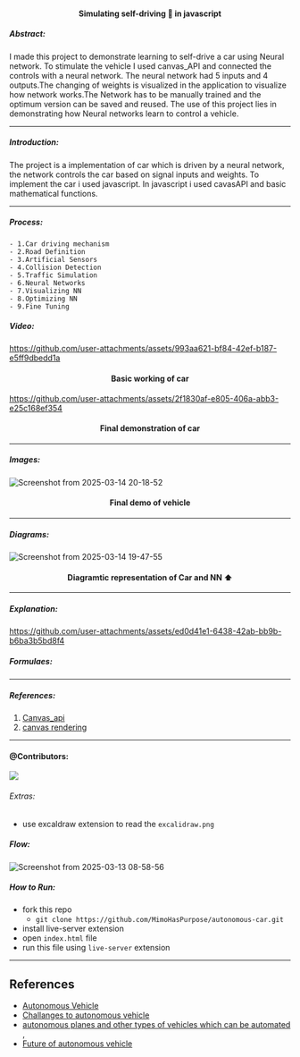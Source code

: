 <h4 align="center" > Simulating self-driving 🚗 in javascript
</h4>


##### Abstract:
I made this project to demonstrate learning to self-drive a car using Neural network. To stimulate the vehicle I  used canvas_API and connected the controls with a neural network. The neural network had 5 inputs and 4 outputs.The changing of weights is visualized in the application to visualize how network works.The Network has to be manually trained and the optimum version can be saved and reused. The use of this project lies in demonstrating how Neural networks learn to control a vehicle.

---





##### Introduction:
The project is a implementation of car which is driven by a neural network, the network controls the car based on signal inputs and weights. To implement the car i used javascript. In javascript i used cavasAPI and basic mathematical functions.



---

##### Process:
    - 1.Car driving mechanism
    - 2.Road Definition
    - 3.Artificial Sensors
    - 4.Collision Detection
    - 5.Traffic Simulation
    - 6.Neural Networks
    - 7.Visualizing NN
    - 8.Optimizing NN
    - 9.Fine Tuning
##### Video:



https://github.com/user-attachments/assets/993aa621-bf84-42ef-b187-e5ff9dbedd1a
<h4 align="center">Basic working of car</h4>



https://github.com/user-attachments/assets/2f1830af-e805-406a-abb3-e25c168ef354


<h4 align="center">Final demonstration of car</h4>

---

##### Images:
![Screenshot from 2025-03-14 20-18-52](https://github.com/user-attachments/assets/8c47099d-7884-402a-9f7b-6087f7a764de)
<h4 align="center"> Final demo of vehicle</h4>


---

##### Diagrams:
![Screenshot from 2025-03-14 19-47-55](https://github.com/user-attachments/assets/bbd0a5d9-fee4-48bb-acda-7ad7487119c5) 
<h4 align="center">Diagramtic representation of Car and NN ⬆️</h4>


---
##### Explanation:


https://github.com/user-attachments/assets/ed0d41e1-6438-42ab-bb9b-b6ba3b5bd8f4



##### Formulaes:


---

##### References:
1. [Canvas_api](https://developer.mozilla.org/en-US/docs/Web/API/Canvas_API)
2. [canvas rendering](https://developer.mozilla.org/en-US/docs/Web/API/CanvasRenderingContext2D)


---

#### @Contributors:
<a href="https://github.com/MimoHasPurpose/autonomous-car/graphs/contributors">
  <img src="https://contrib.rocks/image?repo=MimoHasPurpose/autonomous-car" />
</a>





###### Extras:
- use excaldraw extension to read the `excalidraw.png`

##### Flow:
![Screenshot from 2025-03-13 08-58-56](https://github.com/user-attachments/assets/47354913-d967-4457-950f-e6f950477606)


##### How to Run:
- fork this repo
    - ```git clone https://github.com/MimoHasPurpose/autonomous-car.git```
- install live-server extension
- open `index.html` file
- run this file using `live-server` extension

---

## References
-  <a href="papers/Autonomous_Vehicles.pdf">Autonomous Vehicle </a> 
- <a href="papers/challenges_to_autonomous_vehicle.pdf">Challanges to autonomous vehicle</a> 
- <a href="papers/Autonomous%20Planes%20and%20Other%20Automated%20Vehicles.pdf">autonomous planes and other types of vehicles which can be automated </a>,
- <a href="papers/The_Future_of_Automated_and_Autonomous_Vehicles.pdf">Future of autonomous vehicle </a> 

